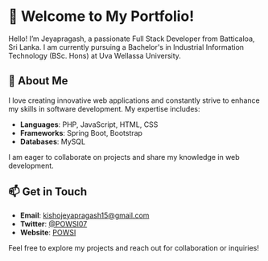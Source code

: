 # 👋 Welcome to My Portfolio!

Hello! I’m Jeyapragash, a passionate Full Stack Developer from Batticaloa, Sri Lanka. I am currently pursuing a Bachelor's in Industrial Information Technology (BSc. Hons) at Uva Wellassa University.

## 🌟 About Me

I love creating innovative web applications and constantly strive to enhance my skills in software development. My expertise includes:

- **Languages**: PHP, JavaScript, HTML, CSS
- **Frameworks**: Spring Boot, Bootstrap
- **Databases**: MySQL

I am eager to collaborate on projects and share my knowledge in web development.

## 📫 Get in Touch

- **Email**: [kishojeyapragash15@gmail.com](mailto:kishojeyapragash15@gmail.com)
- **Twitter**: [@POWSI07](https://twitter.com/POWSI07)
- **Website**: [POWSI](https://www.powsi.me/)

Feel free to explore my projects and reach out for collaboration or inquiries!
